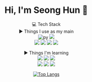 <div align="center">
<h1>Hi, I'm Seong Hun 👋</h1>      

:computer: Tech Stack        
:arrow_forward: Things I use as my main     
![py](https://img.shields.io/badge/Python-3776AB?style=for-the-badge&logo=python&logoColor=white)
<a href="https://www.djangoproject.com/" target="_blank"><img src="https://img.shields.io/badge/Django-092E20?style=flat-square&logo=Django&logoColor=white"/></a>       
<a href="https://www.mongodb.com" target="_blank"><img src="https://img.shields.io/badge/MongoDB-47A248?style=flat-square&logo=MongoDB&logoColor=white"/></a>
<a href="https://www.docker.com" target="_blank"><img src="https://img.shields.io/badge/Docker-2496ED?style=flat-square&logo=Docker&logoColor=white"/></a>
<a href="https://git-scm.com" target="_blank"><img src="https://img.shields.io/badge/Git-F05032?style=flat-square&logo=Git&logoColor=white"/></a>
<a href="https://gitlab.com/gitlab-com" target="_blank"><img src="https://img.shields.io/badge/Gitlab-FCA121?style=flat-square&logo=GitLab&logoColor=white"/></a>

:arrow_forward: Things I'm learning        
<a href="https://www.javascript.com" target="_blank"><img src="https://img.shields.io/badge/Javascript-F7DF1E?style=flat-square&logo=JavaScript&logoColor=white"/></a>
<a href="https://www.typescriptlang.org" target="_blank"><img src="https://img.shields.io/badge/TypeScript-3178C6?style=flat-square&logo=TypeScript&logoColor=white"/></a>
<a href="https://nodejs.org/" target="_blank"><img src="https://img.shields.io/badge/Node.js-339933?style=flat-square&logo=Node.js&logoColor=white"/></a>    
<a href="expressjs.com" target="_blank"><img src="https://img.shields.io/badge/expressJs-000000?style=flat-square&logo=Express&logoColor=white"/></a>
<a href="https://nestjs.com" target="_blank"><img src="https://img.shields.io/badge/NestJs-E0234E?style=flat-square&logo=NestJS&logoColor=white"/></a>
<a href="https://jestjs.io" target="_blank"><img src="https://img.shields.io/badge/Jest-C21325?style=flat-square&logo=Jest&logoColor=white"/></a>         
      
[![Top Langs](https://github-readme-stats.vercel.app/api/top-langs/?username=kawai10)](https://github.com/anuraghazra/github-readme-stats)
</div>
